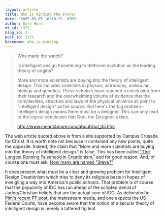 ```yaml
---
layout: article
title: Who is minding the store?
date: '2005-09-05 16:10:29 -0700'
author: Gary Hurd
mt_id: 1371
blog_id: 2
post_id: 1371
basename: who_is_minding
---
```

> Who made the watch?
> 
> Is intelligent design threatening to dethrone evolution as the leading theory of origins?
> 
> More and more scientists are buying into the theory of intelligent design. This includes scientists in physics, astronomy, molecular biology and genetics. These scholars have reached a conclusion from their research and the overwhelming volume of evidence that the complexities, structure and laws of the physical universe all point to "intelligent design" as the source. But here's the big problem - intelligent design means there must be a designer. This can only lead to the logical conclusion that God, the Designer, exists.
> 
> http://www.meant4more.com/aboutGod_05.htm

The web article quoted above is from a site supported by Campus Crusade for Christ.  It is worth note not because it contained any new points, quite the opposite.  Indeed, the claim that "More and more scientists are buying into the theory of intelligent design." is false.  This has been called ["The Longest Running Falsehood in Creationism,"](http://chem.tufts.edu/AnswersInScience/demise.html) and for good reason.  And, of course one must ask, [How many are named "Steve?"](http://www.ncseweb.org/article.asp?category=18)

It does present what must be a clear and growing problem for Intelligent Design Creationism which tries to deny its religious basis in hopes of inveigling a way into America's public schools.  That problem is of course that the popularity of IDC has run ahead of the scripted denial of Judeo/Christian beliefs that are the actual core of IDC.  As delineated in [Pim's recent PT post](http://www.pandasthumb.org/archives/2005/09/some_recent_new.html#more), the mainstream media, and one expects the US Federal Courts, have become aware that the notion of a secular theory of intelligent design is merely a tattered fig leaf.
